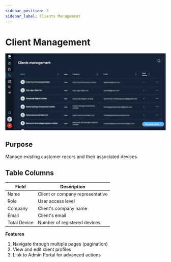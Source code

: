 ```yaml
---
sidebar_position: 3
sidebar_label: Clients Management
---
```


# Client Management
![Dashboard](./images/client.png)


## Purpose 

Manage existing customer recors and their associated devices 

## Table Columns

| Field         | Description                        |
|---------------|------------------------------------|
| Name          | Client or company representative   |
| Role          | User access level                  |
| Company       | Client's company name              |
| Email         | Client's email                     |
| Total Device  | Number of registered devices       |


**Features** 
1. Navigate through multiple pages (pagination)
2. View and edit client profiles
3. Link to Admin Portal for advanced actions
